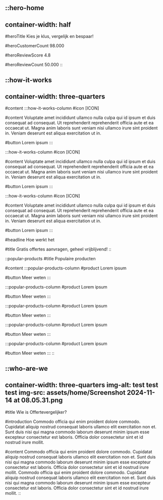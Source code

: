 ::hero-home
---
container-width: half
---
#heroTitle
Kies je klus, vergelijk en bespaar!

#heroCustomerCount
98.000

#heroReviewScore
4.8

#heroReviewCount
50.000
::

::how-it-works
---
container-width: three-quarters
---
#content
  :::how-it-works-column
  #icon
  \[ICON]
  
  #content
  Voluptate amet incididunt ullamco nulla culpa qui id ipsum et duis consequat ad consequat. Ut reprehenderit reprehenderit officia aute et ea occaecat ut. Magna anim laboris sunt veniam nisi ullamco irure sint proident in. Veniam deserunt est aliqua exercitation ut in.
  
  #button
  Lorem ipsum
  :::

  :::how-it-works-column
  #icon
  \[ICON]
  
  #content
  Voluptate amet incididunt ullamco nulla culpa qui id ipsum et duis consequat ad consequat. Ut reprehenderit reprehenderit officia aute et ea occaecat ut. Magna anim laboris sunt veniam nisi ullamco irure sint proident in. Veniam deserunt est aliqua exercitation ut in.
  
  #button
  Lorem ipsum
  :::

  :::how-it-works-column
  #icon
  \[ICON]
  
  #content
  Voluptate amet incididunt ullamco nulla culpa qui id ipsum et duis consequat ad consequat. Ut reprehenderit reprehenderit officia aute et ea occaecat ut. Magna anim laboris sunt veniam nisi ullamco irure sint proident in. Veniam deserunt est aliqua exercitation ut in.
  
  #button
  Lorem ipsum
  :::

#headline
Hoe werkt het

#title
Gratis offertes aanvragen, geheel vrijblijvend!
::

::popular-products
#title
Populaire producten

#content
  :::popular-products-column
  #product
  Lorem ipsum
  
  #button
  Meer weten
  :::

  :::popular-products-column
  #product
  Lorem ipsum
  
  #button
  Meer weten
  :::

  :::popular-products-column
  #product
  Lorem ipsum
  
  #button
  Meer weten
  :::

  :::popular-products-column
  #product
  Lorem ipsum
  
  #button
  Meer weten
  :::

  :::popular-products-column
  #product
  Lorem ipsum
  
  #button
  Meer weten
  :::
::

::who-are-we
---
container-width: three-quarters
img-alt: test test test
img-src: assets/home/Screenshot 2024-11-14 at 08.05.31.png
---
#title
Wie is Offertevergelijker?

#introduction
Commodo officia qui enim proident dolore commodo. Cupidatat aliquip nostrud consequat laboris ullamco elit exercitation non et. Sunt duis nisi qui magna commodo laborum deserunt minim ipsum esse excepteur consectetur est laboris. Officia dolor consectetur sint et id nostrud irure mollit.

#content
Commodo officia qui enim proident dolore commodo. Cupidatat aliquip nostrud consequat laboris ullamco elit exercitation non et. Sunt duis nisi qui magna commodo laborum deserunt minim ipsum esse excepteur consectetur est laboris. Officia dolor consectetur sint et id nostrud irure mollit. Commodo officia qui enim proident dolore commodo. Cupidatat aliquip nostrud consequat laboris ullamco elit exercitation non et. Sunt duis nisi qui magna commodo laborum deserunt minim ipsum esse excepteur consectetur est laboris. Officia dolor consectetur sint et id nostrud irure mollit.
::
